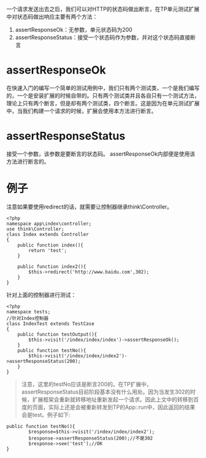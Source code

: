 一个请求发送出去之后，我们可以对HTTP的状态码做出断言，在TP单元测试扩展中对状态码做出响应主要有两个方法：
1. assertResponseOk：无参数，单元状态码为200
2. assertResponseStatus：接受一个状态码作为参数，并对这个状态码直接断言

#  assertResponseOk
在快速入门的编写一个简单的测试用例中，我们只有两个测试类，一个是我们编写的，一个是安装扩展的时候自带的。只有两个测试类并且各自只有一个测试方法，理论上只有两个断言，但是却有两个测试类，四个断言。这是因为在单元测试扩展中，当我们构建一个请求的时候，扩展会使用本方法进行断言。

# assertResponseStatus
接受一个参数，该参数是要断言的状态码。
assertResponseOk内部便是使用该方法进行断言的。


# 例子
注意如果要使用redirect的话，就需要让控制器继承think\Controller。
~~~
<?php
namespace app\index\controller;
use think\Controller;
class Index extends Controller
{
	public function index(){
		return 'test';
	}
	
	public function index2(){
		$this->redirect('http://www.baidu.com',302);
	}
}
~~~
针对上面的控制器进行测试：
~~~
<?php
namespace tests;
//针对Index控制器
class IndexTest extends TestCase
{
	public function testOutput(){
		$this->visit('/index/index/index')->assertResponseOk();
	}
	public function testNo(){
		$this->visit('/index/index/index2')->assertResponseStatus(200);
	}
}
~~~
>注意，这里的testNo应该是断言200的。在TP扩展中，assertResponseStatus目前阶段基本没有什么用处。因为当发生302的时候，扩展框架会重新就转移地址重新发起一个请求。因此上文中的转移到百度的页面，实际上还是会被重新转发到TP的App::run中，因此返回的结果会是test。例子如下:

~~~
public function testNo(){
		$response=$this->visit('/index/index/index2');
		$response->assertResponseStatus(200);//不是302
		$response->see('test');//OK
}
~~~
